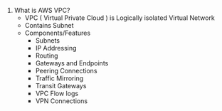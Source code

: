 1. What is AWS VPC?
    - VPC ( Virtual Private Cloud ) is Logically isolated Virtual Network
    - Contains Subnet
    - Components/Features
        - Subnets
        - IP Addressing
        - Routing
        - Gateways and Endpoints
        - Peering Connections
        - Traffic Mirroring
        - Transit Gateways
        - VPC Flow logs
        - VPN Connections
          
